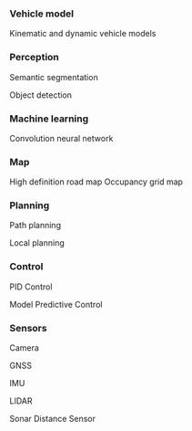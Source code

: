 ### Vehicle model
Kinematic and dynamic vehicle models

### Perception
Semantic segmentation

Object detection

### Machine learning
Convolution neural network

### Map
High definition road map
Occupancy grid map

### Planning
Path planning

Local planning

### Control
PID Control

Model Predictive Control

### Sensors

Camera

GNSS

IMU

LIDAR

Sonar Distance Sensor

